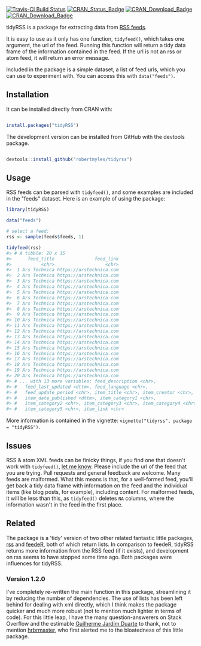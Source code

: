 
<!-- README.md is generated from README.Rmd. Please edit that file -->
[![Travis-CI Build Status](https://travis-ci.org/RobertMyles/tidyRSS.svg?branch=master)](https://travis-ci.org/RobertMyles/tidyRSS) [![CRAN\_Status\_Badge](https://www.r-pkg.org/badges/version/tidyRSS)](https://cran.r-project.org/package=tidyRSS) [![CRAN\_Download\_Badge](http://cranlogs.r-pkg.org/badges/tidyRSS)](https://CRAN.R-project.org/package=tidyRSS) [![CRAN\_Download\_Badge](http://cranlogs.r-pkg.org/badges/grand-total/tidyRSS)](https://CRAN.R-project.org/package=tidyRSS)

tidyRSS is a package for extracting data from [RSS feeds](https://en.wikipedia.org/wiki/RSS).

It is easy to use as it only has one function, `tidyfeed()`, which takes one argument, the url of the feed. Running this function will return a tidy data frame of the information contained in the feed. If the url is not an rss or atom feed, it will return an error message.

Included in the package is a simple dataset, a list of feed urls, which you can use to experiment with. You can access this with `data("feeds")`.

Installation
------------

It can be installed directly from CRAN with:

``` r

install.packages("tidyRSS")
```

The development version can be installed from GitHub with the devtools package.

``` r

devtools::install_github("robertmyles/tidyrss")
```

Usage
-----

RSS feeds can be parsed with `tidyfeed()`, and some examples are included in the "feeds" dataset. Here is an example of using the package:

``` r
library(tidyRSS)

data("feeds")

# select a feed:
rss <- sample(feeds$feeds, 1)

tidyfeed(rss)
#> # A tibble: 20 x 15
#>      feed_title               feed_link
#>           <chr>                   <chr>
#>  1 Ars Technica https://arstechnica.com
#>  2 Ars Technica https://arstechnica.com
#>  3 Ars Technica https://arstechnica.com
#>  4 Ars Technica https://arstechnica.com
#>  5 Ars Technica https://arstechnica.com
#>  6 Ars Technica https://arstechnica.com
#>  7 Ars Technica https://arstechnica.com
#>  8 Ars Technica https://arstechnica.com
#>  9 Ars Technica https://arstechnica.com
#> 10 Ars Technica https://arstechnica.com
#> 11 Ars Technica https://arstechnica.com
#> 12 Ars Technica https://arstechnica.com
#> 13 Ars Technica https://arstechnica.com
#> 14 Ars Technica https://arstechnica.com
#> 15 Ars Technica https://arstechnica.com
#> 16 Ars Technica https://arstechnica.com
#> 17 Ars Technica https://arstechnica.com
#> 18 Ars Technica https://arstechnica.com
#> 19 Ars Technica https://arstechnica.com
#> 20 Ars Technica https://arstechnica.com
#> # ... with 13 more variables: feed_description <chr>,
#> #   feed_last_updated <dttm>, feed_language <chr>,
#> #   feed_update_period <chr>, item_title <chr>, item_creator <chr>,
#> #   item_date_published <dttm>, item_category1 <chr>,
#> #   item_category2 <chr>, item_category3 <chr>, item_category4 <chr>,
#> #   item_category5 <chr>, item_link <chr>
```

More information is contained in the vignette: `vignette("tidyrss", package = "tidyRSS")`.

Issues
------

RSS & atom XML feeds can be finicky things, if you find one that doesn't work with `tidyfeed()`, [let me know](https://github.com/robertmyles/tidyrss/issues). Please include the url of the feed that you are trying. Pull requests and general feedback are welcome. Many feeds are malformed. What this means is that, for a well-formed feed, you'll get back a tidy data frame with information on the feed and the individual items (like blog posts, for example), including content. For malformed feeds, it will be less than this, as `tidyfeed()` deletes `NA` columns, where the information wasn't in the feed in the first place.

Related
-------

The package is a 'tidy' version of two other related fantastic little packages, [rss](https://github.com/noahhl/r-does-rss) and [feedeR](https://github.com/DataWookie/feedeR), both of which return lists. In comparison to feedeR, tidyRSS returns more information from the RSS feed (if it exists), and development on rss seems to have stopped some time ago. Both packages were influences for tidyRSS.

### Version 1.2.0

I've completely re-written the main function in this package, streamlining it by reducing the number of dependencies. The use of lists has been left behind for dealing with xml directly, which I think makes the package quicker and much more robust (not to mention much lighter in terms of code). For this little leap, I have the many question-answerers on Stack Overflow and the estimable [Guilherme Jardim Duarte](https://github.com/duarteguilherme) to thank, not to mention [hrbrmaster](https://github.com/hrbrmstr), who first alerted me to the bloatedness of this little package.
